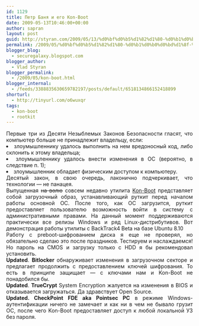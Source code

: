 ```yaml
---
id: 1129
title: Петр Баня и его Kon-Boot
date: 2009-05-13T10:46:00+00:00
author: sapran
layout: post
guid: http://styran.com/2009/05/13/%d0%bf%d0%b5%d1%82%d1%80-%d0%b1%d0%b0%d0%bd%d1%8f-%d0%b8-%d0%b5%d0%b3%d0%be-kon-boot/
permalink: /2009/05/%d0%bf%d0%b5%d1%82%d1%80-%d0%b1%d0%b0%d0%bd%d1%8f-%d0%b8-%d0%b5%d0%b3%d0%be-kon-boot/
blogger_blog:
  - securegalaxy.blogspot.com
blogger_author:
  - Vlad Styran
blogger_permalink:
  - /2009/05/kon-boot.html
blogger_internal:
  - /feeds/3388835630659782197/posts/default/6518134866152418899
shorturl:
  - http://tinyurl.com/o6wuxqr
tags:
  - kon-boot
  - rootkit
---
```

<div style="text-align: justify;">
  Первые три из Десяти Незыблемых Законов Безопасности гласят, что компьютер больше не принадлежит владельцу, если:
</div>

<li style="text-align: justify;">
  злоумышленнику удалось выполнить на нем вредоносный код, либо склонить к этому владельца;
</li>
<li style="text-align: justify;">
  злоумышленнику удалось внести изменения в ОС (вероятно, в следствие п. 1);
</li>
<li style="text-align: justify;">
  злоумышленник обладает физическим доступом к компьютеру.
</li>

<div style="text-align: justify;">
  Десятый закон, в свою очередь, лаконично подчеркивает, что технологии &#8212; не панацея.
</div>

<div style="text-align: justify;">
</div>

<div style="text-align: justify;">
  Выпущенная <strike>на волю</strike> совсем недавно утилита <a href="http://www.piotrbania.com/all/kon-boot/">Kon-Boot</a> представляет собой загрузочный образ, устанавливающий руткит перед началом работы основной ОС. После того, как ОС загрузится, руткит предоставляет пользователю возможность войти в систему с административными правами. На данный момент поддерживаются практически все релизы Windows и ряд Linux-дистрибутивов. Вот демонстрация работы утилиты с BackTrack4 Beta на базе Ubuntu 8.10
</div>

<div style="text-align: center;">
</div>

<div style="text-align: justify;">
  Работу с preboot-шифрованием диска я еще не проверял, но обязательно сделаю это после праздников. Тестируем и наслаждаемся! Но пароль на CMOS и загрузку только с HDD я бы рекомендовал установить.
</div>

<div style="text-align: justify;">
</div>

<div style="text-align: justify;">
  <span style="font-weight: bold;">Updated</span>. <span style="font-weight: bold;">Bitlocker </span>обнаруживает изменения в загрузочном секторе и предлагает продолжить с предоставлением ключей шифрования. То есть в принципе защищает &#8212; с ключами нам и Kon-Boot не понадобился бы.
</div>

<div style="text-align: justify;">
</div>

<div style="text-align: justify;">
  <span style="font-weight: bold;">Updated</span>. <span style="font-weight: bold;">TrueCrypt </span>System Encryption жалуется на изменения в BIOS и отказывается загружаться. Да здравствует Open Source.
</div>

<div style="text-align: justify;">
</div>

<div style="text-align: justify;">
  <span style="font-weight: bold;">Updated. CheckPoint FDE aka Pointsec PC</span> в режиме Windows-аутентификации ничего не замечает и как ни в чем не бывало грузит ОС, после чего Kon-Boot предоставляет доступ к любой локальной УЗ без пароля.
</div>

<div class="addtoany_share_save_container addtoany_content_bottom">
  <div class="a2a_kit a2a_kit_size_32 addtoany_list a2a_target" id="wpa2a_12">
    <a class="a2a_button_facebook" href="http://www.addtoany.com/add_to/facebook?linkurl=https%3A%2F%2Fblog.styran.com%2F2009%2F05%2F%25d0%25bf%25d0%25b5%25d1%2582%25d1%2580-%25d0%25b1%25d0%25b0%25d0%25bd%25d1%258f-%25d0%25b8-%25d0%25b5%25d0%25b3%25d0%25be-kon-boot%2F&linkname=%D0%9F%D0%B5%D1%82%D1%80%20%D0%91%D0%B0%D0%BD%D1%8F%20%D0%B8%20%D0%B5%D0%B3%D0%BE%20Kon-Boot" title="Facebook" rel="nofollow" target="_blank"></a><a class="a2a_button_twitter" href="http://www.addtoany.com/add_to/twitter?linkurl=https%3A%2F%2Fblog.styran.com%2F2009%2F05%2F%25d0%25bf%25d0%25b5%25d1%2582%25d1%2580-%25d0%25b1%25d0%25b0%25d0%25bd%25d1%258f-%25d0%25b8-%25d0%25b5%25d0%25b3%25d0%25be-kon-boot%2F&linkname=%D0%9F%D0%B5%D1%82%D1%80%20%D0%91%D0%B0%D0%BD%D1%8F%20%D0%B8%20%D0%B5%D0%B3%D0%BE%20Kon-Boot" title="Twitter" rel="nofollow" target="_blank"></a><a class="a2a_button_google_plus" href="http://www.addtoany.com/add_to/google_plus?linkurl=https%3A%2F%2Fblog.styran.com%2F2009%2F05%2F%25d0%25bf%25d0%25b5%25d1%2582%25d1%2580-%25d0%25b1%25d0%25b0%25d0%25bd%25d1%258f-%25d0%25b8-%25d0%25b5%25d0%25b3%25d0%25be-kon-boot%2F&linkname=%D0%9F%D0%B5%D1%82%D1%80%20%D0%91%D0%B0%D0%BD%D1%8F%20%D0%B8%20%D0%B5%D0%B3%D0%BE%20Kon-Boot" title="Google+" rel="nofollow" target="_blank"></a><a class="a2a_button_linkedin" href="http://www.addtoany.com/add_to/linkedin?linkurl=https%3A%2F%2Fblog.styran.com%2F2009%2F05%2F%25d0%25bf%25d0%25b5%25d1%2582%25d1%2580-%25d0%25b1%25d0%25b0%25d0%25bd%25d1%258f-%25d0%25b8-%25d0%25b5%25d0%25b3%25d0%25be-kon-boot%2F&linkname=%D0%9F%D0%B5%D1%82%D1%80%20%D0%91%D0%B0%D0%BD%D1%8F%20%D0%B8%20%D0%B5%D0%B3%D0%BE%20Kon-Boot" title="LinkedIn" rel="nofollow" target="_blank"></a><a class="a2a_dd addtoany_share_save" href="https://www.addtoany.com/share"></a>
  </div>
</div>